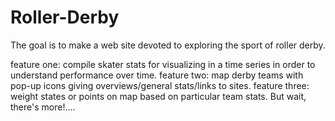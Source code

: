 Roller-Derby
============

The goal is to make a web site devoted to exploring the sport of roller derby. 

feature one: compile skater stats for visualizing in a time series in order to understand performance over time.
feature two: map derby teams with pop-up icons giving overviews/general stats/links to sites.
feature three: weight states or points on map based on particular team stats.
But wait, there's more!....
